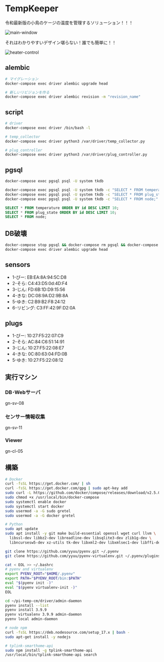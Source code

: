 # TempKeeper

令和最新版の小鳥のケージの温度を管理するソリューション！！！

![main-window](https://user-images.githubusercontent.com/41374250/184886759-5a39b5ee-9e1c-409d-8d78-9989f3e5e45f.jpg)


それはわかりやすいデザイン堪らない！誰でも簡単に！！

![heater-control](https://user-images.githubusercontent.com/41374250/184887362-ca766b7a-3739-43d3-b77c-e4e4e0e90e36.jpg)

## alembic

```bash
# マイグレーション
docker-compose exec driver alembic upgrade head

# 新しいリビジョンを作る
docker-compose exec driver alembic revision -m "revision_name"
```

## script

```bash
# driver
docker-compose exec driver /bin/bash -l

# temp_collector
docker-compose exec driver python3 /var/driver/temp_collector.py

# plug_controller
docker-compose exec driver python3 /var/driver/plug_controller.py
```

## pgsql

```bash
docker-compose exec pgsql psql -U system tkdb

docker-compose exec pgsql psql -U system tkdb -c "SELECT * FROM temperature ORDER BY id DESC LIMIT 10;"
docker-compose exec pgsql psql -U system tkdb -c "SELECT * FROM plug_state ORDER BY id DESC LIMIT 10;"
docker-compose exec pgsql psql -U system tkdb -c "SELECT * FROM node;"
```

```sql
SELECT * FROM temperature ORDER BY id DESC LIMIT 10;
SELECT * FROM plug_state ORDER BY id DESC LIMIT 10;
SELECT * FROM node;
```

## DB破壊

```bash
docker-compose stop pgsql && docker-compose rm pgsql && docker-compose up -d pgsql
docker-compose exec driver alembic upgrade head
```


## sensors

- 1-ぴー: EB:EA:8A:94:5C:D8
- 2-そら: C4:43:D5:0d:4D:F4
- 3-じん: FD:6B:1D:D9:15:56
- 4-きな: DC:08:9A:D2:9B:8A
- 5-ゆき: C2:B9:B2:F8:24:12
- 6-リビング: C3:FF:42:9F:D2:0A

## plugs

- 1-ぴー: 10:27:F5:22:07:C9
- 2-そら: AC:84:C6:51:14:91
- 3-じん: 10:27:F5:22:08:E7
- 4-きな: 0C:80:63:04:FD:0B
- 5-ゆき: 10:27:F5:22:08:12

## 実行マシン

### DB･Webサーバ

gn-sv-08

### センサー情報収集

gn-sv-11

### Viewer

gn-cl-05

## 構築

```sh
# Docker
curl -fsSL https://get.docker.com/ | sh
curl -fsSL https://get.docker.com/gpg | sudo apt-key add
sudo curl -L https://github.com/docker/compose/releases/download/v2.5.0/docker-compose-linux-armv7 -o /usr/local/bin/docker-compose
sudo chmod +x /usr/local/bin/docker-compose
sudo systemctl enable docker
sudo systemctl start docker
sudo usermod -a -G sudo gretel
sudo usermod -a -G docker gretel
```

```sh
# Python
sudo apt update
sudo apt install -y git make build-essential openssl wget curl llvm \
  libssl-dev libbz2-dev libreadline-dev libsqlite3-dev zlib1g-dev \
  libncursesw5-dev xz-utils tk-dev libxml2-dev libxmlsec1-dev libffi-dev liblzma-dev

git clone https://github.com/yyuu/pyenv.git ~/.pyenv
git clone https://github.com/yyuu/pyenv-virtualenv.git ~/.pyenv/plugins/pyenv-virtualenv

cat < EOL >> ~/.bashrc
# pyenv and virtualenv
export PYENV_ROOT="$HOME/.pyenv"
export PATH="$PYENV_ROOT/bin:$PATH"
eval "$(pyenv init -)"
eval "$(pyenv virtualenv-init -)"
EOL

cd ~/pi-temp-cm/driver/admin-daemon
pyenv install --list
pyenv install 3.9.9
pyenv virtualenv 3.9.9 admin-daemon
pyenv local admin-daemon
```

```sh
# node npm
curl -fsSL https://deb.nodesource.com/setup_17.x | bash -
sudo apt-get install -y nodejs

# tplink-smarthome-api
sudo npm install -g tplink-smarthome-api
/usr/local/bin/tplink-smarthome-api search
```
